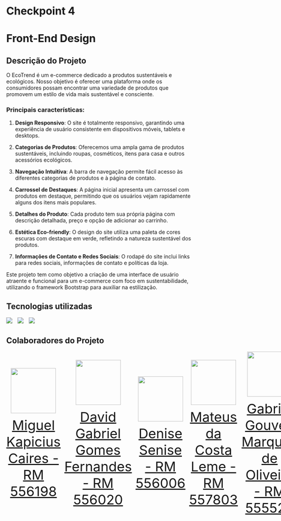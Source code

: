 # Checkpoint 4
# Front-End Design

## Descrição do Projeto

O EcoTrend é um e-commerce dedicado a produtos sustentáveis e ecológicos. Nosso objetivo é oferecer uma plataforma onde os consumidores possam encontrar uma variedade de produtos que promovem um estilo de vida mais sustentável e consciente.

### Principais características:

1. **Design Responsivo**: O site é totalmente responsivo, garantindo uma experiência de usuário consistente em dispositivos móveis, tablets e desktops.

2. **Categorias de Produtos**: Oferecemos uma ampla gama de produtos sustentáveis, incluindo roupas, cosméticos, itens para casa e outros acessórios ecológicos.

3. **Navegação Intuitiva**: A barra de navegação permite fácil acesso às diferentes categorias de produtos e à página de contato.

4. **Carrossel de Destaques**: A página inicial apresenta um carrossel com produtos em destaque, permitindo que os usuários vejam rapidamente alguns dos itens mais populares.

5. **Detalhes do Produto**: Cada produto tem sua própria página com descrição detalhada, preço e opção de adicionar ao carrinho.

6. **Estética Eco-friendly**: O design do site utiliza uma paleta de cores escuras com destaque em verde, refletindo a natureza sustentável dos produtos.

7. **Informações de Contato e Redes Sociais**: O rodapé do site inclui links para redes sociais, informações de contato e políticas da loja.

Este projeto tem como objetivo a criação de uma interface de usuário atraente e funcional para um e-commerce com foco em sustentabilidade, utilizando o framework Bootstrap para auxiliar na estilização.





## Tecnologias utilizadas
<a href="https://www.google.com/search?q=html5" target="_blank" style="margin-right:10px"><img src="https://img.shields.io/badge/HTML-239120?style=for-the-badge&logo=html5&labelColor=orange&logoColor=white&color=8c3b0d"></a>
<a href="https://www.google.com/search?q=css+3" target="_blank" style="margin-right:10px"><img src="https://img.shields.io/badge/CSS-239120?&style=for-the-badge&logo=css3&labelColor=blue&color=3b509c"></a>
<a href="https://www.google.com/search?q=css+3" target="_blank" style="margin-right:10px"><img src="https://img.shields.io/badge/Bootstrap-239120?&style=for-the-badge&logo=bootstrap&labelColor=c4a5c9&color=5f3466"></a>


## Colaboradores do Projeto
<div style="display: flex; justify-content: space-between; align-items: center;">
<a href="https://github.com/miguelkapicius" target="_blank" style="text-align: center; margin-right: 10px;">
<img loading="lazy" src="https://avatars.githubusercontent.com/miguelkapicius" width=120>
<p style="font-size:min(2vh, 36px); margin-top: 10px;">Miguel Kapicius Caires - RM 556198</p>
</a>
<a href="https://github.com/dav0fc" target="_blank" style="text-align: center; margin-right: 10px;">
<img loading="lazy" src="https://avatars.githubusercontent.com/dav0fc" width=120>
<p style="font-size:min(2vh, 36px); margin-top: 10px;">David Gabriel Gomes Fernandes - RM 556020</p>
</a>
<a href="https://github.com/desenise" target="_blank" style="text-align: center; margin-right: 10px;">
<img loading="lazy" src="https://avatars.githubusercontent.com/desenise" width=120>
<p style="font-size:min(2vh, 36px); margin-top: 10px;">Denise Senise - RM 556006</p>
</a>
<a href="https://github.com/MateusLem" target="_blank" style="text-align: center; margin-right: 10px;">
<img loading="lazy" src="https://avatars.githubusercontent.com/MateusLem" width=120>
<p style="font-size:min(2vh, 36px); margin-top: 10px;">Mateus da Costa Leme - RM 557803</p>
</a>
<a href="https://github.com/gab-gouvea" target="_blank" style="text-align: center; margin-right: 10px;">
<img loading="lazy" src="https://avatars.githubusercontent.com/gab-gouvea" width=120>
<p style="font-size:min(2vh, 36px); margin-top: 10px;">Gabriel Gouvea Marques de Oliveira - RM 555528</p>
</a>
<a href="https://github.com/Thiago-ferreirazz" target="_blank" style="text-align: center; margin-right: 10px;">
<img loading="lazy" src="https://avatars.githubusercontent.com/Thiago-ferreirazz" width=120>
<p style="font-size:min(2vh, 36px); margin-top: 10px;">Thiago Ferreira Oliveira - RM 555608</p>
</a>
</div>